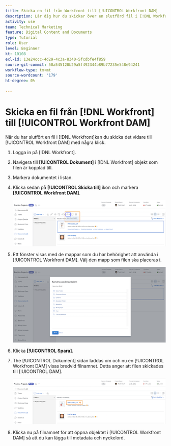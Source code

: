 ```yaml
---
title: Skicka en fil från Workfront till [!UICONTROL Workfront DAM]
description: Lär dig hur du skickar över en slutförd fil i [!DNL Workfront] till [!UICONTROL Workfront DAM].
activity: use
team: Technical Marketing
feature: Digital Content and Documents
type: Tutorial
role: User
level: Beginner
kt: 10108
exl-id: 13e24ccc-4d29-4c3a-8340-5fcdbfe4f859
source-git-commit: 58a545120b29a5f492344b89b77235e548e94241
workflow-type: tm+mt
source-wordcount: '179'
ht-degree: 0%

---
```


# Skicka en fil från [!DNL Workfront] till [!UICONTROL Workfront DAM]

När du har slutfört en fil i [!DNL Workfront]kan du skicka det vidare till [!UICONTROL Workfront DAM] med några klick.

1. Logga in på [!DNL Workfront].
1. Navigera till **[!UICONTROL Dokument]** i [!DNL Workfront] objekt som filen är kopplad till.
1. Markera dokumentet i listan.
1. Klicka sedan på **[!UICONTROL Skicka till]** ikon och markera **[!UICONTROL Workfront DAM]**.

   ![En bild av [!UICONTROL Dela till] ikon in [!DNL Workfront]](assets/04-send-to-wrkfront-dam.png)

1. Ett fönster visas med de mappar som du har behörighet att använda i [!UICONTROL Workfront DAM]. Välj den mapp som filen ska placeras i.

   ![En bild av fönstret som visar de mappar som du har behörighet att använda i [!UICONTROL Workfront DAM]](assets/05-workfront-dam-folders.png)

1. Klicka **[!UICONTROL Spara]**.
1. The [!UICONTROL Dokument] sidan laddas om och nu en [!UICONTROL Workfront DAM] visas bredvid filnamnet. Detta anger att filen skickades till [!UICONTROL DAM].

   ![En bild av [!UICONTROL Workfront DAM] ikon visas bredvid filnamnet](assets/06-dam-logo.png)

1. Klicka nu på filnamnet för att öppna objektet i [!UICONTROL Workfront DAM] så att du kan lägga till metadata och nyckelord.
